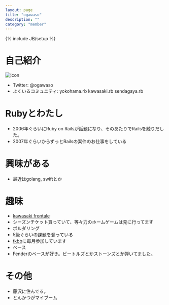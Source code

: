 ```yaml
---
layout: page
title: "ogawaso"
description: ""
category: "member"
---
```

{% include JB/setup %}

# 自己紹介

![icon](https://avatars1.githubusercontent.com/u/39783?&s=460)
- Twitter: @ogawaso
- よくいるコミュニティ: yokohama.rb kawasaki.rb sendagaya.rb

# Rubyとわたし
- 2006年ぐらいにRuby on Railsが話題になり、そのあたりでRailsを触りだした。
- 2007年ぐらいからずっとRailsの案件のお仕事をしている


# 興味がある
- 最近はgolang, swiftとか

# 趣味
- [kawasaki frontale](http://www.frontale.co.jp/)
 - シーズンチケット買っていて、等々力のホームゲームは見に行ってます
- ボルダリング
 - 5級ぐらいの課題を登っている
 - [tkbb](http://tkbb.doorkeeper.jp/)に毎月参加しています
- ベース
 - Fenderのベースが好き。ビートルズとかストーンズとか弾いてました。

# その他
- 藤沢に住んでる。
- とんかつがマイブーム
